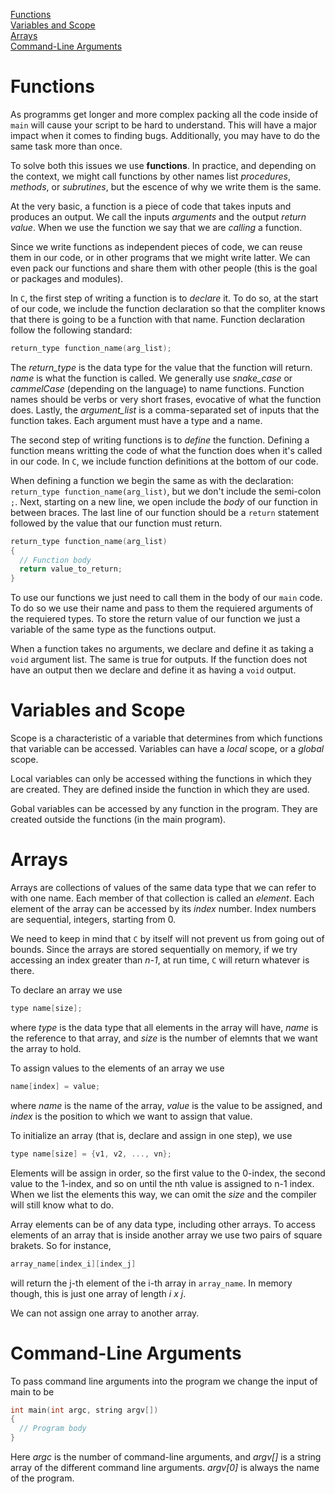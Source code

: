 [Functions](#functions)  
[Variables and Scope](#variables-and-scope)  
[Arrays](#arrays)  
[Command-Line Arguments](#command-line-arguments)  

# Functions

As programms get longer and more complex packing all the code inside of `main` will cause your script to be hard to understand. This will have a major impact when it comes to finding bugs. Additionally, you may have to do the same task more than once.

To solve both this issues we use **functions**. In practice, and depending on the context, we might call functions by other names list *procedures*, *methods*, or *subrutines*, but the escence of why we write them is the same.

At the very basic, a function is a piece of code that takes inputs and produces an output. We call the inputs *arguments* and the output *return value*. When we use the function we say that we are *calling* a function.

Since we write functions as independent pieces of code, we can reuse them in our code, or in other programs that we might write latter. We can even pack our functions and share them with other people (this is the goal or packages and modules).

In `C`, the first step of writing a function is to *declare* it. To do so, at the start of our code, we include the function declaration so that the compliter knows that there is going to be a function with that name. Function declaration follow the following standard:

``` c
return_type function_name(arg_list);
```

The *return_type* is the data type for the value that the function will return. *name* is what the function is called. We generally use *snake_case* or *cammelCase* (depending on the language) to name functions. Function names should be verbs or very short frases, evocative of what the function does. Lastly, the *argument_list* is a comma-separated set of inputs that the function takes. Each argument must have a type and a name.

The second step of writing functions is to *define* the function. Defining a function means writting the code of what the function does when it's called in our code. In `C`, we include function definitions at the bottom of our code.

When defining a function we begin the same as with the declaration: `return_type function_name(arg_list)`, but we don't include the semi-colon `;`. Next, starting on a new line, we open include the *body* of our function in between braces. The last line of our function should be a `return` statement followed by the value that our function must return.

``` c
return_type function_name(arg_list)
{
  // Function body
  return value_to_return;
}
```

To use our functions we just need to call them in the body of our `main` code. To do so we use their name and pass to them the requiered arguments of the requiered types. To store the return value of our function we just a variable of the same type as the functions output.

When a function takes no arguments, we declare and define it as taking a `void` argument list. The same is true for outputs. If the function does not have an output then we declare and define it as having a `void` output.

# Variables and Scope

Scope is a characteristic of a variable that determines from which functions that variable can be accessed. Variables can have a *local* scope, or a *global* scope.

Local variables can only be accessed withing the functions in which they are created. They are defined inside the function in which they are used.

Gobal variables can be accessed by any function in the program. They are created outside the functions (in the main program).

# Arrays

Arrays are collections of values of the same data type that we can refer to with one name. Each member of that collection is called an *element*. Each element of the array can be accessed by its *index* number. Index numbers are sequential, integers, starting from 0.

We need to keep in mind that `C` by itself will not prevent us from going out of bounds. Since the arrays are stored sequentially on memory, if we try accessing an index greater than *n-1*, at run time, `C` will return whatever is there.

To declare an array we use

``` c
type name[size];
```

where *type* is the data type that all elements in the array will have, *name* is the reference to that array, and *size* is the number of elemnts that we want the array to hold.

To assign values to the elements of an array we use

``` c
name[index] = value;
```

where *name* is the name of the array, *value* is the value to be assigned, and *index* is the position to which we want to assign that value.

To initialize an array (that is, declare and assign in one step), we use

``` c
type name[size] = {v1, v2, ..., vn};
```

Elements will be assign in order, so the first value to the 0-index, the second value to the 1-index, and so on until the nth value is assigned to n-1 index. When we list the elements this way, we can omit the *size* and the compiler will still know what to do.

Array elements can be of any data type, including other arrays. To access elements of an array that is inside another array we use two pairs of square brakets. So for instance,

``` c
array_name[index_i][index_j]
```

will return the j-th element of the i-th array in `array_name`. In memory though, this is just one array of length *i x j*.

We can not assign one array to another array.

# Command-Line Arguments

To pass command line arguments into the program we change the input of main to be

``` c
int main(int argc, string argv[])
{
  // Program body
}
```

Here *argc* is the number of command-line arguments, and *argv[]* is a string array of the different command line arguments. *argv[0]* is always the name of the program.
